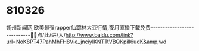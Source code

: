 # 810326
朔州新闻网,欧美最强rapper仙踪林大豆行情,夜月直播下载免费----------------------------🚯🚯点/此/进/入/http://www.baidu.com/link?url=NoK8PT47PahMhFH8Vie_jnciyIKNTTtVBQKpill6udK&amp;wd
